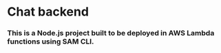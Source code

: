 # Chat backend
### This is a Node.js project built to be deployed in AWS Lambda functions using SAM CLI.
